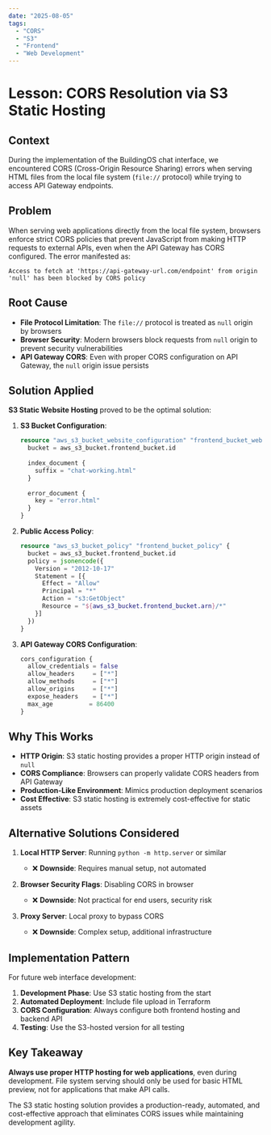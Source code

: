 ```yaml
---
date: "2025-08-05"
tags:
  - "CORS"
  - "S3"
  - "Frontend"
  - "Web Development"
---
```


# Lesson: CORS Resolution via S3 Static Hosting

## Context

During the implementation of the BuildingOS chat interface, we encountered CORS (Cross-Origin Resource Sharing) errors when serving HTML files from the local file system (`file://` protocol) while trying to access API Gateway endpoints.

## Problem

When serving web applications directly from the local file system, browsers enforce strict CORS policies that prevent JavaScript from making HTTP requests to external APIs, even when the API Gateway has CORS configured. The error manifested as:

```
Access to fetch at 'https://api-gateway-url.com/endpoint' from origin 'null' has been blocked by CORS policy
```

## Root Cause

- **File Protocol Limitation**: The `file://` protocol is treated as `null` origin by browsers
- **Browser Security**: Modern browsers block requests from `null` origin to prevent security vulnerabilities
- **API Gateway CORS**: Even with proper CORS configuration on API Gateway, the `null` origin issue persists

## Solution Applied

**S3 Static Website Hosting** proved to be the optimal solution:

1. **S3 Bucket Configuration**:
   ```terraform
   resource "aws_s3_bucket_website_configuration" "frontend_bucket_website" {
     bucket = aws_s3_bucket.frontend_bucket.id
     
     index_document {
       suffix = "chat-working.html"
     }
     
     error_document {
       key = "error.html"
     }
   }
   ```

2. **Public Access Policy**:
   ```terraform
   resource "aws_s3_bucket_policy" "frontend_bucket_policy" {
     bucket = aws_s3_bucket.frontend_bucket.id
     policy = jsonencode({
       Version = "2012-10-17"
       Statement = [{
         Effect = "Allow"
         Principal = "*"
         Action = "s3:GetObject"
         Resource = "${aws_s3_bucket.frontend_bucket.arn}/*"
       }]
     })
   }
   ```

3. **API Gateway CORS Configuration**:
   ```terraform
   cors_configuration {
     allow_credentials = false
     allow_headers     = ["*"]
     allow_methods     = ["*"]
     allow_origins     = ["*"]
     expose_headers    = ["*"]
     max_age          = 86400
   }
   ```

## Why This Works

- **HTTP Origin**: S3 static hosting provides a proper HTTP origin instead of `null`
- **CORS Compliance**: Browsers can properly validate CORS headers from API Gateway
- **Production-Like Environment**: Mimics production deployment scenarios
- **Cost Effective**: S3 static hosting is extremely cost-effective for static assets

## Alternative Solutions Considered

1. **Local HTTP Server**: Running `python -m http.server` or similar
   - ❌ **Downside**: Requires manual setup, not automated
   
2. **Browser Security Flags**: Disabling CORS in browser
   - ❌ **Downside**: Not practical for end users, security risk
   
3. **Proxy Server**: Local proxy to bypass CORS
   - ❌ **Downside**: Complex setup, additional infrastructure

## Implementation Pattern

For future web interface development:

1. **Development Phase**: Use S3 static hosting from the start
2. **Automated Deployment**: Include file upload in Terraform
3. **CORS Configuration**: Always configure both frontend hosting and backend API
4. **Testing**: Use the S3-hosted version for all testing

## Key Takeaway

**Always use proper HTTP hosting for web applications**, even during development. File system serving should only be used for basic HTML preview, not for applications that make API calls.

The S3 static hosting solution provides a production-ready, automated, and cost-effective approach that eliminates CORS issues while maintaining development agility.
